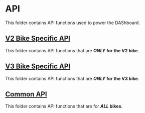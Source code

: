 # API

This folder contains API functions used to power the DAShboard.

## [V2 Bike Specific API](./v2)

This folder contains API functions that are **_ONLY_ for the V2 bike**.

## [V3 Bike Specific API](./v3)

This folder contains API functions that are **_ONLY_ for the V3 bike**.

## [Common API](./common)

This folder contains API functions that are for **_ALL_ bikes**.
